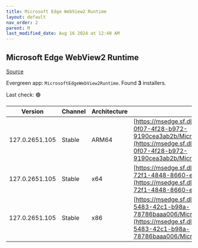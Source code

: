 ```yaml
---
title: Microsoft Edge WebView2 Runtime
layout: default
nav_order: 2
parent: M
last_modified_date: Aug 16 2024 at 12:40 AM
---
```


## Microsoft Edge WebView2 Runtime

[Source](https://developer.microsoft.com/en-us/microsoft-edge/webview2/)

Evergreen app: `MicrosoftEdgeWebView2Runtime`. Found **3** installers.

Last check: 🟢

| Version        | Channel | Architecture | URI                                                                                                                                                                                                                                                                                                                            |
| -------------- | ------- | ------------ | ------------------------------------------------------------------------------------------------------------------------------------------------------------------------------------------------------------------------------------------------------------------------------------------------------------------------------ |
| 127.0.2651.105 | Stable  | ARM64        | [https://msedge.sf.dl.delivery.mp.microsoft.com/filestreamingservice/files/9f8f7d1b-0f07-4f28-b972-9190cea3ab2b/MicrosoftEdgeWebView2RuntimeInstallerARM64.exe](https://msedge.sf.dl.delivery.mp.microsoft.com/filestreamingservice/files/9f8f7d1b-0f07-4f28-b972-9190cea3ab2b/MicrosoftEdgeWebView2RuntimeInstallerARM64.exe) |
| 127.0.2651.105 | Stable  | x64          | [https://msedge.sf.dl.delivery.mp.microsoft.com/filestreamingservice/files/1e1a85da-72f1-4848-8660-e638ccdfbd50/MicrosoftEdgeWebView2RuntimeInstallerX64.exe](https://msedge.sf.dl.delivery.mp.microsoft.com/filestreamingservice/files/1e1a85da-72f1-4848-8660-e638ccdfbd50/MicrosoftEdgeWebView2RuntimeInstallerX64.exe)     |
| 127.0.2651.105 | Stable  | x86          | [https://msedge.sf.dl.delivery.mp.microsoft.com/filestreamingservice/files/b12fc2df-5483-42c1-b98a-78786baaa006/MicrosoftEdgeWebView2RuntimeInstallerX86.exe](https://msedge.sf.dl.delivery.mp.microsoft.com/filestreamingservice/files/b12fc2df-5483-42c1-b98a-78786baaa006/MicrosoftEdgeWebView2RuntimeInstallerX86.exe)     |
